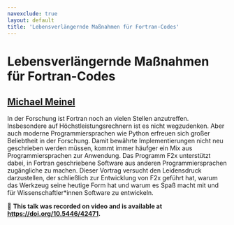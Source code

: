 ```yaml
---
navexclude: true
layout: default
title: 'Lebensverlängernde Maßnahmen für Fortran-Codes'
---
```


# Lebensverlängernde Maßnahmen für Fortran-Codes

## [Michael Meinel](../../speaker/JCLLKE/)

In der Forschung ist Fortran noch an vielen Stellen anzutreffen. Insbesondere auf Höchstleistungsrechnern ist es nicht wegzudenken. Aber auch moderne Programmiersprachen wie Python erfreuen sich großer Beliebtheit in der Forschung. Damit bewährte Implementierungen nicht neu geschrieben werden müssen, kommt immer häufger ein Mix aus Programmiersprachen zur Anwendung. Das Programm F2x unterstützt dabei, in Fortran geschriebene Software aus anderen Programmiersprachen zugängliche  zu machen. Dieser Vortrag versucht den Leidensdruck darzustellen, der schließlich zur Entwicklung von F2x geführt hat, warum das Werkzeug seine heutige Form hat und warum es Spaß macht mit und für Wissenschaftler\*innen Software zu entwickeln.

🎥 **This talk was recorded on video and is available at <https://doi.org/10.5446/42471>.**